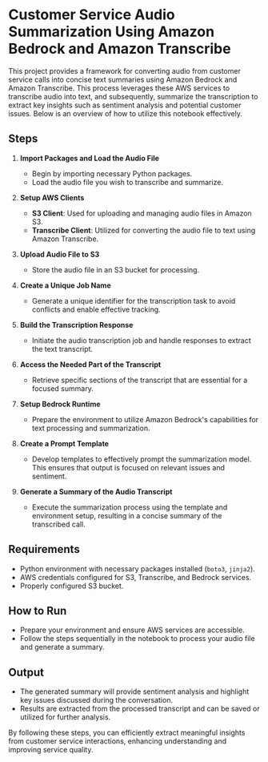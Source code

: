 # Customer Service Audio Summarization Using Amazon Bedrock and Amazon Transcribe

This project provides a framework for converting audio from customer service calls into concise text summaries using Amazon Bedrock and Amazon Transcribe. This process leverages these AWS services to transcribe audio into text, and subsequently, summarize the transcription to extract key insights such as sentiment analysis and potential customer issues. Below is an overview of how to utilize this notebook effectively.

## Steps

1. **Import Packages and Load the Audio File**
   - Begin by importing necessary Python packages.
   - Load the audio file you wish to transcribe and summarize.

2. **Setup AWS Clients**
   - **S3 Client**: Used for uploading and managing audio files in Amazon S3.
   - **Transcribe Client**: Utilized for converting the audio file to text using Amazon Transcribe.

3. **Upload Audio File to S3**
   - Store the audio file in an S3 bucket for processing.

4. **Create a Unique Job Name**
   - Generate a unique identifier for the transcription task to avoid conflicts and enable effective tracking.

5. **Build the Transcription Response**
   - Initiate the audio transcription job and handle responses to extract the text transcript.

6. **Access the Needed Part of the Transcript**
   - Retrieve specific sections of the transcript that are essential for a focused summary.

7. **Setup Bedrock Runtime**
   - Prepare the environment to utilize Amazon Bedrock's capabilities for text processing and summarization.

8. **Create a Prompt Template**
   - Develop templates to effectively prompt the summarization model. This ensures that output is focused on relevant issues and sentiment.

9. **Generate a Summary of the Audio Transcript**
   - Execute the summarization process using the template and environment setup, resulting in a concise summary of the transcribed call.

## Requirements
- Python environment with necessary packages installed (`boto3`, `jinja2`).
- AWS credentials configured for S3, Transcribe, and Bedrock services.
- Properly configured S3 bucket.

## How to Run
- Prepare your environment and ensure AWS services are accessible.
- Follow the steps sequentially in the notebook to process your audio file and generate a summary.

## Output
- The generated summary will provide sentiment analysis and highlight key issues discussed during the conversation.
- Results are extracted from the processed transcript and can be saved or utilized for further analysis.

By following these steps, you can efficiently extract meaningful insights from customer service interactions, enhancing understanding and improving service quality.
